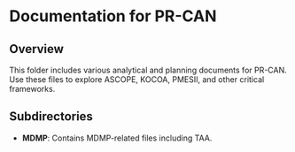 # Documentation for PR-CAN

## Overview
This folder includes various analytical and planning documents for PR-CAN. Use these files to explore ASCOPE, KOCOA, PMESII, and other critical frameworks.

## Subdirectories
- **MDMP**: Contains MDMP-related files including TAA.
